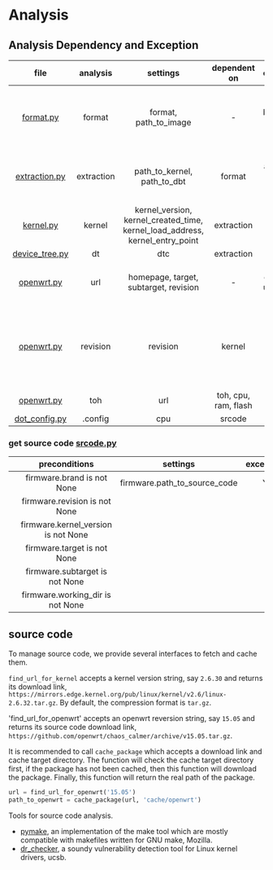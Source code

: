 # Analysis

## Analysis Dependency and Exception

|file|analysis|settings|dependent on|exception|
|:---:|:---:|:---:|:---:|:---:|
|[format.py](./format.py)|format|format, path_to_image|-|you must tell binwalk to handle this new format|
|[extraction.py](./extraction.py)|extraction|path_to_kernel, path_to_dbt|format|you must add a tool to handle this new format|
|[kernel.py](./kernel.py)|kernel|kernel_version, kernel_created_time, kernel_load_address, kernel_entry_point|extraction|-|
|[device_tree.py](./device_tree)|dt|dtc|extraction|-|
|[openwrt.py](./openwrt.py)|url|homepage, target, subtarget, revision|-|update download url for this firmware|
|[openwrt.py](./openwrt.py)|revision|revision|kernel|no kernel version available or no handler for this kernel version|
|[openwrt.py](./openwrt.py)|toh|url|toh, cpu, ram, flash|-|
|[dot_config.py](./dot_config.py)|.config|cpu|srcode|-|

### get source code [srcode.py](./srcode.py)

|                   | preconditions | settings | exception |
|:-----------------:|:---:|:---:|:---:|
|                   | firmware.brand is not None | firmware.path_to_source_code | Y |
|                   | firmware.revision is not None | | |
|                   | firmware.kernel_version is not None | | |
|                   | firmware.target is not None | | |
|                   | firmware.subtarget is not None | | |
|                   | firmware.working_dir is not None | | |


## source code

To manage source code, we provide several interfaces to fetch and cache them.

`find_url_for_kernel` accepts a kernel version string, say `2.6.30` and returns
its download link, `https://mirrors.edge.kernel.org/pub/linux/kernel/v2.6/linux-2.6.32.tar.gz`.
By default, the compression format is `tar.gz`.

'find_url_for_openwrt' accepts an openwrt reversion string, say `15.05` and returns
its source code download link, `https://github.com/openwrt/chaos_calmer/archive/v15.05.tar.gz`.


It is recommended to call `cache_package` which accepts a download link and cache
target directory. The function will check the cache target directory first, if the
package has not been cached, then this function will download the package. Finally, this
function will return the real path of the package.

```python
url = find_url_for_openwrt('15.05')
path_to_openwrt = cache_package(url, 'cache/openwrt')
```

Tools for source code analysis.
+ [pymake](https://github.com/mozilla/pymake), an implementation of the make tool
which are mostly compatible with makefiles written for GNU make, Mozilla.
+ [dr_checker](https://github.com/ucsb-seclab/dr_checker), a soundy vulnerability 
detection tool for Linux kernel drivers, ucsb.
